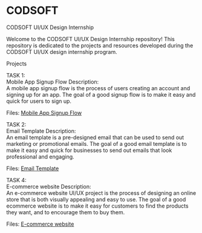 # CODSOFT

CODSOFT UI/UX Design Internship

Welcome to the CODSOFT UI/UX Design Internship repository! This repository is dedicated to the projects and resources developed during the CODSOFT UI/UX design internship program.

Projects

TASK 1:  
Mobile App Signup Flow
Description:  
A mobile app signup flow is the process of users creating an account and signing up for an
 app. The goal of a good signup flow is to make it easy and quick for users to sign up.

Files: [ Mobile App Signup Flow ](https://www.figma.com/design/x1HCm0Zl5DipU7QPYxK3gV/Untitled?node-id=0-1&node-type=CANVAS&t=CIPNtkcVEo1mBZaa-0)


TASK 2:  
Email Template
Description:  
An email template is a pre-designed email that can be used to send out marketing or promotional emails. The goal of a good email template is to make it easy and quick for businesses to send out emails that look professional and engaging.

Files: [  Email Template ](https://www.figma.com/proto/QFqz9MFGxBSGnbXDpZJe9U/Untitled?node-id=0-1&t=KWM1VqJph9owj1he-1)


TASK 4:  
E-commerce website
Description:  
An e-commerce website UI/UX project is the process of designing an online store that is both visually appealing and easy to use. The goal of a good ecommerce website is to make it easy for customers to find the products they want, and to encourage them to buy them.

Files: [  E-commerce website ](https://www.figma.com/design/gKkNArFm1yVm8wyoEMc3f1/Untitled?node-id=0-1&node-type=CANVAS&t=u7MRJHhIr19ZdEDD-0)

